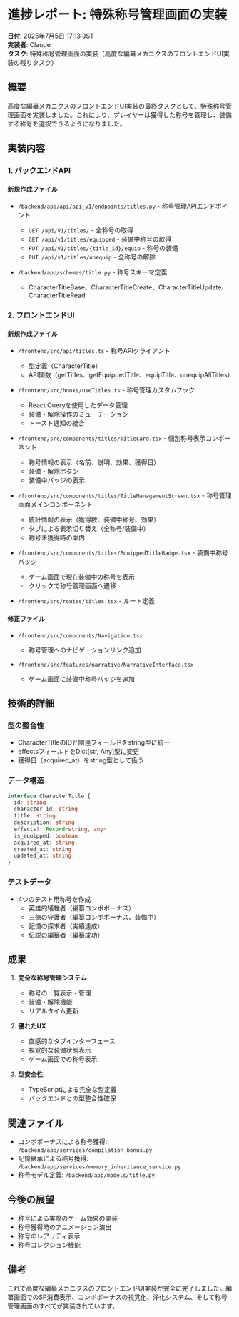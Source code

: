 # 進捗レポート: 特殊称号管理画面の実装

**日付**: 2025年7月5日 17:13 JST  
**実装者**: Claude  
**タスク**: 特殊称号管理画面の実装（高度な編纂メカニクスのフロントエンドUI実装の残りタスク）

## 概要

高度な編纂メカニクスのフロントエンドUI実装の最終タスクとして、特殊称号管理画面を実装しました。これにより、プレイヤーは獲得した称号を管理し、装備する称号を選択できるようになりました。

## 実装内容

### 1. バックエンドAPI

#### 新規作成ファイル
- `/backend/app/api/api_v1/endpoints/titles.py` - 称号管理APIエンドポイント
  - `GET /api/v1/titles/` - 全称号の取得
  - `GET /api/v1/titles/equipped` - 装備中称号の取得
  - `PUT /api/v1/titles/{title_id}/equip` - 称号の装備
  - `PUT /api/v1/titles/unequip` - 全称号の解除

- `/backend/app/schemas/title.py` - 称号スキーマ定義
  - CharacterTitleBase、CharacterTitleCreate、CharacterTitleUpdate、CharacterTitleRead

### 2. フロントエンドUI

#### 新規作成ファイル
- `/frontend/src/api/titles.ts` - 称号APIクライアント
  - 型定義（CharacterTitle）
  - API関数（getTitles、getEquippedTitle、equipTitle、unequipAllTitles）

- `/frontend/src/hooks/useTitles.ts` - 称号管理カスタムフック
  - React Queryを使用したデータ管理
  - 装備・解除操作のミューテーション
  - トースト通知の統合

- `/frontend/src/components/titles/TitleCard.tsx` - 個別称号表示コンポーネント
  - 称号情報の表示（名前、説明、効果、獲得日）
  - 装備・解除ボタン
  - 装備中バッジの表示

- `/frontend/src/components/titles/TitleManagementScreen.tsx` - 称号管理画面メインコンポーネント
  - 統計情報の表示（獲得数、装備中称号、効果）
  - タブによる表示切り替え（全称号/装備中）
  - 称号未獲得時の案内

- `/frontend/src/components/titles/EquippedTitleBadge.tsx` - 装備中称号バッジ
  - ゲーム画面で現在装備中の称号を表示
  - クリックで称号管理画面へ遷移

- `/frontend/src/routes/titles.tsx` - ルート定義

#### 修正ファイル
- `/frontend/src/components/Navigation.tsx`
  - 称号管理へのナビゲーションリンク追加

- `/frontend/src/features/narrative/NarrativeInterface.tsx`
  - ゲーム画面に装備中称号バッジを追加

## 技術的詳細

### 型の整合性
- CharacterTitleのIDと関連フィールドをstring型に統一
- effectsフィールドをDict[str, Any]型に変更
- 獲得日（acquired_at）をstring型として扱う

### データ構造
```typescript
interface CharacterTitle {
  id: string
  character_id: string
  title: string
  description: string
  effects?: Record<string, any>
  is_equipped: boolean
  acquired_at: string
  created_at: string
  updated_at: string
}
```

### テストデータ
- 4つのテスト用称号を作成
  - 英雄的犠牲者（編纂コンボボーナス）
  - 三徳の守護者（編纂コンボボーナス、装備中）
  - 記憶の探求者（実績達成）
  - 伝説の編纂者（編纂成功）

## 成果

1. **完全な称号管理システム**
   - 称号の一覧表示・管理
   - 装備・解除機能
   - リアルタイム更新

2. **優れたUX**
   - 直感的なタブインターフェース
   - 視覚的な装備状態表示
   - ゲーム画面での称号表示

3. **型安全性**
   - TypeScriptによる完全な型定義
   - バックエンドとの型整合性確保

## 関連ファイル

- コンボボーナスによる称号獲得: `/backend/app/services/compilation_bonus.py`
- 記憶継承による称号獲得: `/backend/app/services/memory_inheritance_service.py`
- 称号モデル定義: `/backend/app/models/title.py`

## 今後の展望

- 称号による実際のゲーム効果の実装
- 称号獲得時のアニメーション演出
- 称号のレアリティ表示
- 称号コレクション機能

## 備考

これで高度な編纂メカニクスのフロントエンドUI実装が完全に完了しました。編纂画面でのSP消費表示、コンボボーナスの視覚化、浄化システム、そして称号管理画面のすべてが実装されています。